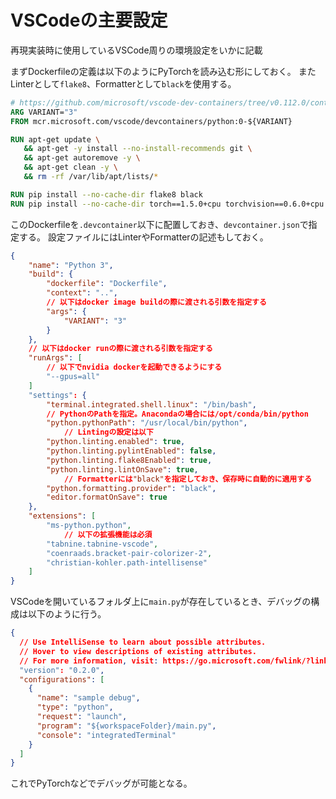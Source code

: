 # VSCodeの主要設定

再現実装時に使用しているVSCode周りの環境設定をいかに記載

まずDockerfileの定義は以下のようにPyTorchを読み込む形にしておく。
またLinterとして`flake8`、Formatterとして`black`を使用する。

```Dockerfile
# https://github.com/microsoft/vscode-dev-containers/tree/v0.112.0/containers/python-3/.devcontainer/base.Dockerfile
ARG VARIANT="3"
FROM mcr.microsoft.com/vscode/devcontainers/python:0-${VARIANT}

RUN apt-get update \
   && apt-get -y install --no-install-recommends git \
   && apt-get autoremove -y \
   && apt-get clean -y \
   && rm -rf /var/lib/apt/lists/*

RUN pip install --no-cache-dir flake8 black
RUN pip install --no-cache-dir torch==1.5.0+cpu torchvision==0.6.0+cpu -f https://download.pytorch.org/whl/torch_stable.html
```

このDockerfileを`.devcontainer`以下に配置しておき、`devcontainer.json`で指定する。
設定ファイルにはLinterやFormatterの記述もしておく。

```json
{
	"name": "Python 3",
	"build": {
		"dockerfile": "Dockerfile",
		"context": "..",
		// 以下はdocker image buildの際に渡される引数を指定する
		"args": {
			"VARIANT": "3"
		}
	},
	// 以下はdocker runの際に渡される引数を指定する
	"runArgs": [
		// 以下でnvidia dockerを起動できるようにする
		"--gpus=all"
	]
	"settings": {
		"terminal.integrated.shell.linux": "/bin/bash",
   		// PythonのPathを指定。Anacondaの場合には/opt/conda/bin/python
		"python.pythonPath": "/usr/local/bin/python",
    		// Lintingの設定は以下
		"python.linting.enabled": true,
		"python.linting.pylintEnabled": false,
		"python.linting.flake8Enabled": true,
		"python.linting.lintOnSave": true,
    		// Formatterには"black"を指定しておき、保存時に自動的に適用する
		"python.formatting.provider": "black",
		"editor.formatOnSave": true
	},
	"extensions": [
		"ms-python.python",
    		// 以下の拡張機能は必須
		"tabnine.tabnine-vscode",
		"coenraads.bracket-pair-colorizer-2",
		"christian-kohler.path-intellisense"
	]
}
```

VSCodeを開いているフォルダ上に`main.py`が存在しているとき、デバッグの構成は以下のように行う。

```json
{
  // Use IntelliSense to learn about possible attributes.
  // Hover to view descriptions of existing attributes.
  // For more information, visit: https://go.microsoft.com/fwlink/?linkid=830387
  "version": "0.2.0",
  "configurations": [
    {
      "name": "sample debug",
      "type": "python",
      "request": "launch",
      "program": "${workspaceFolder}/main.py",
      "console": "integratedTerminal"
    }
  ]
}
```

これでPyTorchなどでデバッグが可能となる。
